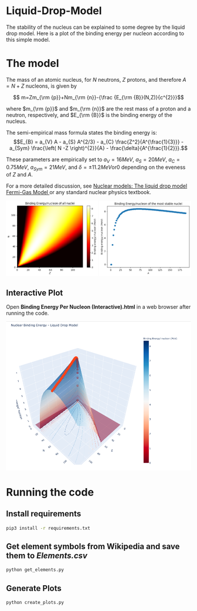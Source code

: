# Liquid-Drop-Model
The stability of the nucleus can be explained to some degree by the liquid drop model. Here is a plot of the binding energy per nucleon according to this simple model.

# The model

The mass of an atomic nucleus, for $N$ neutrons, $Z$ protons, and therefore $A=N+Z$ nucleons, is given by

$$ m=Zm_{\rm {p}}+Nm_{\rm {n}}-{\frac {E_{\rm {B}}(N,Z)}{c^{2}}}$$

where $m_{\rm {p}}$ and $m_{\rm {n}}$ are the rest mass of a proton and a neutron, respectively, and $E_{\rm {B}}$ is the binding energy of the nucleus.

The semi-empirical mass formula states the binding energy is:
$$E_{B} = a_{V} A - a_{S} A^{2/3} - a_{C} \frac{Z^2}{A^{\frac{1}{3}}} - a_{Sym} \frac{\left( N -Z \right)^{2}}{A} - \frac{\delta}{A^{\frac{1}{2}}}.$$

These parameters are empirically set to $a_{V} = 16 MeV$, $a_{S} = 20 MeV$, $a_{C} = 0.75 MeV$, $a_{Sym} = 21 MeV$, and $\delta = \pm 11.2 MeV \text{or} 0$ depending on the eveness of $Z$ and $A$. 

For a more detailed discussion, see [Nuclear models:
The liquid drop model
Fermi-Gas Model ](http://atlas.physics.arizona.edu/~shupe/Indep_Studies_2015/Notes_Goethe_Univ/A2_Nuclear_Models_LiqDrop_FermiGas.pdf) or any standard nuclear physics textbook.

<p float="left">
  <img src="/Binding Energy 2D projection.png" width="250" />
  <img src="Binding Energy vs Mass Number.png" width="250" /> 
</p>

## Interactive Plot

Open **Binding Energy Per Nucleon (Interactive).html** in a web browser after running the code.

<p float="center">
  <img src="Interactive Plot Screenshot.png" width="700" />
</p>

# Running the code

## Install requirements
```bash
pip3 install -r requirements.txt
```
## Get element symbols from Wikipedia and save them to *Elements.csv*
```bash
python get_elements.py
```

## Generate Plots
```bash
python create_plots.py
```
